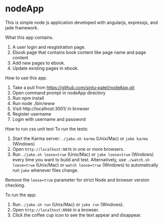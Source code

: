 # nodeApp

This is simple node js application developed with angularjs, expressjs, and jade framework. 

What this app contains.

1. A user login and resgistration page.
2. Ebook page that contains book content like page name and page content
3. Add new pages to ebook.
4. Update existing pages in ebook.

How to use this app.

1. Take a pull from https://github.com/sintu-patel/nodeApp.git
2. Open command prompt in nodeApp directory
3. Run npm install
4. Run node ./bin/www
5. Visit http://localhost:3001/ in browser
6. Register username
7. Login with username and password

How to run css unit test
To run the tests:

1. Start the Karma server: `./jake.sh karma` (Unix/Mac) or `jake karma` (Windows)
2. Open `http://localhost:9876` in one or more browsers.
3. Run `./jake.sh loose=true` (Unix/Mac) or `jake loose=true` (Windows) every time you want to build and test. Alternatively, use `./watch.sh loose=true` (Unix/Mac) or `watch loose=true` (Windows) to automatically run `jake` whenever files change.

Remove the `loose=true` parameter for strict Node and browser version checking.

To run the app:

1. Run `./jake.sh run` (Unix/Mac) or `jake run` (Windows).
2. Open `http://localhost:8080` in a browser.
3. Click the coffee cup icon to see the text appear and disappear.
